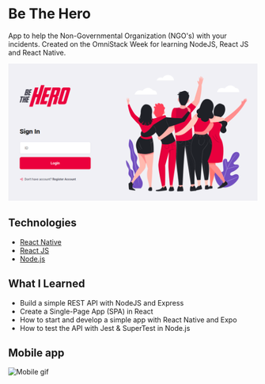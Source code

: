 # Be The Hero

App to help the Non-Governmental Organization (NGO's) with your incidents. Created on the OmniStack Week for learning NodeJS, React JS and React Native.

![Be The Hero](https://raw.githubusercontent.com/renangabriel27/be-the-hero/master/.assets/be-the-hero.png)

## Technologies
* [React Native](https://github.com/facebook/react-native)
* [React JS](https://github.com/facebook/react)
* [Node.js](https://github.com/nodejs)

## What I Learned

* Build a simple REST API with NodeJS and Express
* Create a Single-Page App (SPA) in React
* How to start and develop a simple app with React Native and Expo
* How to test the API with Jest & SuperTest in Node.js

## Mobile app

![Mobile gif](https://github.com/renangabriel27/be-the-hero/blob/master/.assets/mobile.gif)

